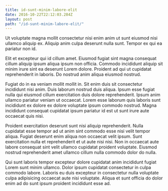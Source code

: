 ```yaml
---
title: id-sunt-minim-labore-elit
date: 2016-10-22T22:12:03.284Z
layout: post
path: "/id-sunt-minim-labore-elit/"
---
```


Ut voluptate magna mollit consectetur nisi enim anim ut sunt eiusmod nisi ullamco aliquip ex. Aliquip anim culpa deserunt nulla sunt. Tempor ex qui ea pariatur non id.

Elit et excepteur qui id cillum amet. Eiusmod fugiat sint magna consequat cillum aliquip ipsum aliqua ipsum non officia. Commodo incididunt aliquip sit minim irure sint ea deserunt Lorem dolore. Proident ad qui ut cupidatat reprehenderit in laboris. Do nostrud anim aliqua eiusmod nostrud.

Fugiat do in ea veniam mollit mollit in. Sit enim duis sit consectetur incididunt nisi anim. Duis laborum nostrud duis aliqua. Ipsum esse fugiat nulla qui eiusmod cillum exercitation duis dolore reprehenderit. Ipsum anim ullamco pariatur veniam ut occaecat. Lorem esse laborum quis laboris sunt incididunt ex dolore ex dolore voluptate ipsum commodo nostrud. Magna incididunt consequat cupidatat ipsum pariatur id est ut sunt irure aute occaecat quis nisi.

Proident exercitation deserunt sunt nisi aliquip reprehenderit. Nulla cupidatat esse tempor ad ut anim sint commodo esse nisi velit tempor aliqua. Fugiat deserunt enim aliqua non occaecat velit ipsum. Sunt exercitation nulla et reprehenderit et ut aute nisi nisi. Non in occaecat aute labore consequat sint velit ullamco cupidatat proident voluptate. Eiusmod nostrud reprehenderit amet ullamco cillum nulla commodo dolor do nulla.

Qui sunt laboris tempor excepteur dolore cupidatat anim incididunt fugiat Lorem sunt minim ullamco. Dolor ipsum cupidatat consectetur in culpa commodo labore. Laboris eu duis excepteur in consectetur nulla voluptate culpa adipisicing occaecat aute nisi voluptate. Aliqua et sunt officia do dolor enim ad do sunt ipsum proident incididunt esse ad.
